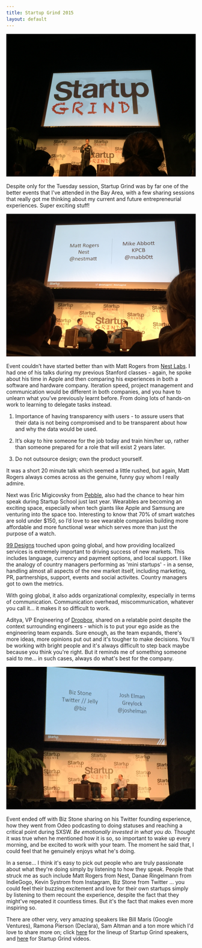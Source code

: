 ```yaml
---
title: Startup Grind 2015
layout: default
---
```


![My helpful screenshot](/assets/startupgrind1.jpg)<br>

Despite only for the Tuesday session, Startup Grind was by far one of the better events that I've attended in the Bay Area, with a few sharing sessions that really got me thinking about my current and future entrepreneurial experiences. Super exciting stuff!

![My helpful screenshot](/assets/matt.jpg)<br>

Event couldn’t have started better than with Matt Rogers from <a href="https://nest.com/">Nest Labs</a>. I had one of his talks during my previous Stanford classes - again, he spoke about his time in Apple and then comparing his experiences in both a software and hardware company. Iteration speed, project management and communication would be different in both companies, and you have to unlearn what you’ve previously learnt before. From doing lots of hands-on work to learning to delegate tasks instead.

1. Importance of having transparency with users - to assure users that their data is not being compromised and to be transparent about how and why the data would be used.

2. It’s okay to hire someone for the job today and train him/her up, rather than someone prepared for a role that will exist 2 years later.

3. Do not outsource design; own the product yourself.

It was a short 20 minute talk which seemed a little rushed, but again, Matt Rogers always comes across as the genuine, funny guy whom I really admire.

Next was Eric Migicovsky from <a href="https://getpebble.com/">Pebble</a>, also had the chance to hear him speak during Startup School just last year. Wearables are becoming an exciting space, especially when tech giants like Apple and Samsung are venturing into the space too. Interesting to know that 70% of smart watches are sold under $150, so I’d love to see wearable companies building more affordable and more functional wear which serves more than just the purpose of a watch.

<a href="http://99designs.com/">99 Designs</a> touched upon going global, and how providing localized services is extremely important to driving success of new markets. This includes language, currency and payment options, and local support. I like the analogy of country managers performing as 'mini startups' - in a sense, handling almost all aspects of the new market itself, including marketing, PR, partnerships, support, events and social activites. Country managers got to own the metrics.

With going global, it also adds organizational complexity, especially in terms of communication. Communication overhead, miscommunication, whatever you call it... it makes it so difficult to work.

Aditya, VP Engineering of <a href="https://www.dropbox.com/">Dropbox</a>, shared on a relatable point despite the context surrounding engineers - which is to put your ego aside as the engineering team expands. Sure enough, as the team expands, there's more ideas, more opinions put out and it's tougher to make decisions. You'll be working with bright people and it's always difficult to step back maybe because you think you're right. But it reminds me of something someone said to me... in such cases, always do what's best for the company. 

![My helpful screenshot](/assets/bizstone.jpg)<br>

Event ended off with Biz Stone sharing on his Twitter founding experience, how they went from Odeo podcasting to doing statuses and reaching a critical point during SXSW. <i>Be emotionally invested in what you do.</i> Thought it was true when he mentioned how it is so, so important to wake up every morning, and be excited to work with your team. The moment he said that, I could feel that he genuinely enjoys what he's doing. 

In a sense... I think it's easy to pick out people who  are truly passionate about what they're doing simply by listening to how they speak. People that struck me as such include Matt Rogers from Nest, Danae Ringelmann from IndieGogo, Kevin Systrom from Instagram, Biz Stone from Twitter ... you could feel their buzzing excitement and love for their own startups simply by listening to them recount the experience, despite the fact that they might've repeated it countless times. But it's the fact that makes even more inspiring so.

There are other very, very amazing speakers like Bill Maris (Google Ventures), Ramona Pierson (Declara), Sam Altman and a ton more which I'd love to share more on; click <a href="http://startupgrind.com/2015/#Speakers">here</a> for the lineup of Startup Grind speakers, and <a href="https://www.youtube.com/user/StartupGrind">here</a> for Startup Grind videos.